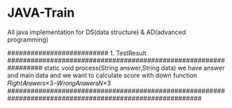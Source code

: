 # JAVA-Train
All java implementation for DS(data structure) &amp; AD(advanced programming)

##########################     1. TestResult    #################################################################
static void process(String answer,String data)
we have answer and main data and we want to calculate score with down function
𝑅𝑖𝑔ℎ𝑡𝐴𝑛𝑠𝑤𝑒𝑟𝑠×3−𝑊𝑟𝑜𝑛𝑔𝐴𝑛𝑠𝑤𝑒𝑟𝑠𝑁×3
##########################################################################################################
